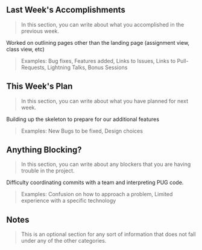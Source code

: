 ## Last Week's Accomplishments

> In this section, you can write about what you accomplished in the previous week.

Worked on outlining pages other than the landing page (assignment view, class view, etc)

> Examples:
> Bug fixes, Features added, Links to Issues, Links to Pull-Requests, Lightning Talks, Bonus Sessions

## This Week's Plan

> In this section, you can write about what you have planned for next week.

Building up the skeleton to prepare for our additional features

> Examples: New Bugs to be fixed, Design choices

## Anything Blocking?

> In this section, you can write about any blockers that you are having trouble in the project.

Difficulty coordinating commits with a team and interpreting PUG code.

> Examples: Confusion on how to approach a problem, Limited experience with a specific technology

## Notes

> This is an optional section for any sort of information that does not fall under any of the other categories.
